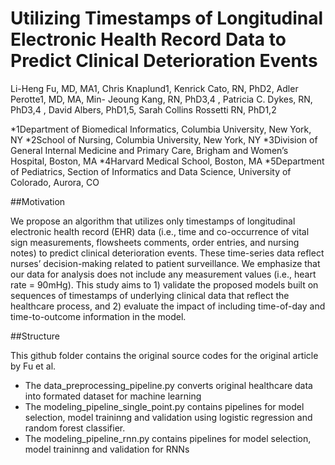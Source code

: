 Utilizing Timestamps of Longitudinal Electronic Health Record Data to Predict Clinical Deterioration Events
=========================

Li-Heng Fu, MD, MA1, Chris Knaplund1, Kenrick Cato, RN, PhD2, Adler Perotte1, MD, MA, Min- Jeoung Kang, RN, PhD3,4 , Patricia C. Dykes, RN, PhD3,4 , David Albers, PhD1,5, Sarah Collins Rossetti RN, PhD1,2

*1Department of Biomedical Informatics, Columbia University, New York, NY
*2School of Nursing, Columbia University, New York, NY
*3Division of General Internal Medicine and Primary Care, Brigham and Women’s Hospital, Boston, MA 
*4Harvard Medical School, Boston, MA 
*5Department of Pediatrics, Section of Informatics and Data Science, University of Colorado, Aurora, CO


##Motivation

We propose an algorithm that utilizes only timestamps of longitudinal electronic health record (EHR) data (i.e., time and co-occurrence of vital sign measurements, flowsheets comments, order entries, and nursing notes) to predict clinical deterioration events. These time-series data reflect nurses’ decision-making related to patient surveillance. We emphasize that our data for analysis does not include any measurement values (i.e., heart rate = 90mHg). This study aims to 1) validate the proposed models built on sequences of timestamps of underlying clinical data that reflect the healthcare process, and 2) evaluate the impact of including time-of-day and time-to-outcome information in the model.

##Structure

This github folder contains the original source codes for the original article by Fu et al. 
- The data_preprocessing_pipeline.py converts original healthcare data into formated dataset for machine learning 
- The modeling_pipeline_single_point.py contains pipelines for model selection, model traininng and validation using logistic regression and random forest classifier. 
- The modeling_pipeline_rnn.py contains pipelines for model selection, model traininng and validation for RNNs

